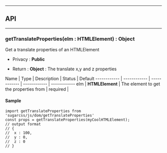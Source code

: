 


-----------------------------
## API
-----------------------------

### getTranslateProperties(elm : HTMLElement) : Object
Get a translate properties of an HTMLElement

- Privacy : **Public**

- Return : **Object** : The translate x,y and z properties

Name | Type | Description | Status | Default
------------ | ------------ | ------------ | ------------ | ------------
elm | **HTMLElement** | The element to get the properties from | required | 


#### Sample
```language-undefined
import getTranslateProperties from 'sugarcss/js/dom/getTranslateProperties'
const props = getTranslateProperties(myCoolHTMLElement);
// output format
// {
// 	x : 100,
// 	y : 0,
// 	z : 0
// }

```


